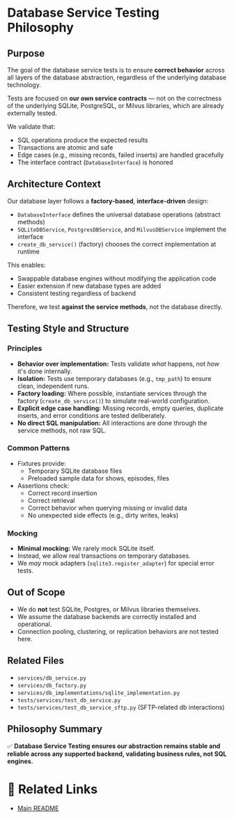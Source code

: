 # Database Service Testing Philosophy

## Purpose
The goal of the database service tests is to ensure **correct behavior** across all layers of the database abstraction, regardless of the underlying database technology.

Tests are focused on **our own service contracts** — not on the correctness of the underlying SQLite, PostgreSQL, or Milvus libraries, which are already externally tested.

We validate that:
- SQL operations produce the expected results
- Transactions are atomic and safe
- Edge cases (e.g., missing records, failed inserts) are handled gracefully
- The interface contract (`DatabaseInterface`) is honored

## Architecture Context

Our database layer follows a **factory-based**, **interface-driven** design:
- `DatabaseInterface` defines the universal database operations (abstract methods)
- `SQLiteDBService`, `PostgresDBService`, and `MilvusDBService` implement the interface
- `create_db_service()` (factory) chooses the correct implementation at runtime

This enables:
- Swappable database engines without modifying the application code
- Easier extension if new database types are added
- Consistent testing regardless of backend

Therefore, we test **against the service methods**, not the database directly.

## Testing Style and Structure

### Principles
- **Behavior over implementation:** Tests validate *what* happens, not *how* it's done internally.
- **Isolation:** Tests use temporary databases (e.g., `tmp_path`) to ensure clean, independent runs.
- **Factory loading:** Where possible, instantiate services through the factory (`create_db_service()`) to simulate real-world configuration.
- **Explicit edge case handling:** Missing records, empty queries, duplicate inserts, and error conditions are tested deliberately.
- **No direct SQL manipulation:** All interactions are done through the service methods, not raw SQL.

### Common Patterns
- Fixtures provide:
  - Temporary SQLite database files
  - Preloaded sample data for shows, episodes, files
- Assertions check:
  - Correct record insertion
  - Correct retrieval
  - Correct behavior when querying missing or invalid data
  - No unexpected side effects (e.g., dirty writes, leaks)

### Mocking
- **Minimal mocking:** We rarely mock SQLite itself.
- Instead, we allow real transactions on temporary databases.
- We *may* mock adapters (`sqlite3.register_adapter`) for special error tests.

## Out of Scope
- We do **not** test SQLite, Postgres, or Milvus libraries themselves.
- We assume the database backends are correctly installed and operational.
- Connection pooling, clustering, or replication behaviors are not tested here.

## Related Files
- `services/db_service.py`
- `services/db_factory.py`
- `services/db_implementations/sqlite_implementation.py`
- `tests/services/test_db_service.py`
- `tests/services/test_db_service_sftp.py` (SFTP-related db interactions)

## Philosophy Summary

✅ **Database Service Testing ensures our abstraction remains stable and reliable across any supported backend, validating business rules, not SQL engines.**

# 🔗 Related Links
- [Main README](../README.md)